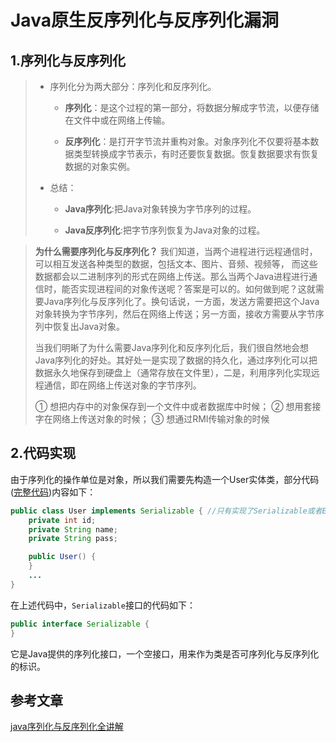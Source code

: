 # Java原生反序列化与反序列化漏洞

## 1.序列化与反序列化

> - 序列化分为两大部分：序列化和反序列化。
>
>   - **序列化**：是这个过程的第一部分，将数据分解成字节流，以便存储在文件中或在网络上传输。
>
>   - **反序列化**：是打开字节流并重构对象。对象序列化不仅要将基本数据类型转换成字节表示，有时还要恢复数据。恢复数据要求有恢复数据的对象实例。
>
> - 总结：
>
>   - **Java序列化**:把Java对象转换为字节序列的过程。
>
>   - **Java反序列化**:把字节序列恢复为Java对象的过程。



> **为什么需要序列化与反序列化？**
>  我们知道，当两个进程进行远程通信时，可以相互发送各种类型的数据，包括文本、图片、音频、视频等， 而这些数据都会以二进制序列的形式在网络上传送。那么当两个Java进程进行通信时，能否实现进程间的对象传送呢？答案是可以的。如何做到呢？这就需要Java序列化与反序列化了。换句话说，一方面，发送方需要把这个Java对象转换为字节序列，然后在网络上传送；另一方面，接收方需要从字节序列中恢复出Java对象。
>
>  当我们明晰了为什么需要Java序列化和反序列化后，我们很自然地会想Java序列化的好处。其好处一是实现了数据的持久化，通过序列化可以把数据永久地保存到硬盘上（通常存放在文件里），二是，利用序列化实现远程通信，即在网络上传送对象的字节序列。
>
> ① 想把内存中的对象保存到一个文件中或者数据库中时候；
> ② 想用套接字在网络上传送对象的时候；
> ③ 想通过RMI传输对象的时候

## 2.代码实现

由于序列化的操作单位是对象，所以我们需要先构造一个User实体类，部分代码([完整代码](https://github.com/Me7eorite/Learning-Demo/blob/main/JavaStudy/src/main/java/com/learning/serialization/primer/User.java))内容如下：

```java
public class User implements Serializable { //只有实现了Serializable或者Externalizable接口的类的对象才能被序列化为字节序列。
    private int id;
    private String name;
    private String pass;

    public User() {
    }
    ...
}
```

在上述代码中，`Serializable`接口的代码如下：

```java
public interface Serializable {
}
```

它是Java提供的序列化接口，一个空接口，用来作为类是否可序列化与反序列化的标识。



## 参考文章

[java序列化与反序列化全讲解](https://blog.csdn.net/mocas_wang/article/details/107621010)